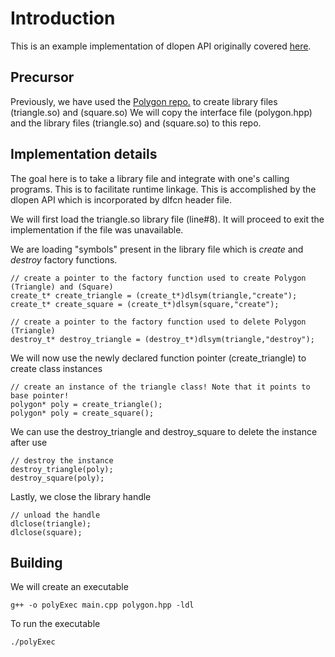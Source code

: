 # Introduction

This is an example implementation of dlopen API originally covered [here](https://tldp.org/HOWTO/html_single/C++-dlopen/).

## Precursor

Previously, we have used the [Polygon repo.](https://github.com/sakkammadam/polygon) to create library files (triangle.so) and (square.so)
We will copy the interface file (polygon.hpp) and the library files (triangle.so) and (square.so) to this repo.

## Implementation details

The goal here is to take a library file and integrate with one's calling programs. This is to facilitate runtime linkage.
This is accomplished by the dlopen API which is incorporated by dlfcn header file.

We will first load the triangle.so library file (line#8). It will proceed to exit the implementation if the file was unavailable.

We are loading "symbols" present in the library file which is *create* and *destroy* factory functions.

    // create a pointer to the factory function used to create Polygon (Triangle) and (Square)
    create_t* create_triangle = (create_t*)dlsym(triangle,"create");
    create_t* create_square = (create_t*)dlsym(square,"create");

    // create a pointer to the factory function used to delete Polygon (Triangle)
    destroy_t* destroy_triangle = (destroy_t*)dlsym(triangle,"destroy");

We will now use the newly declared function pointer (create_triangle) to create class instances

    // create an instance of the triangle class! Note that it points to base pointer!
    polygon* poly = create_triangle();
    polygon* poly = create_square();

We can use the destroy_triangle and destroy_square to delete the instance after use

    // destroy the instance
    destroy_triangle(poly);
    destroy_square(poly);

Lastly, we close the library handle

    // unload the handle
    dlclose(triangle);
    dlclose(square);

## Building

We will create an executable 

    g++ -o polyExec main.cpp polygon.hpp -ldl

To run the executable

    ./polyExec